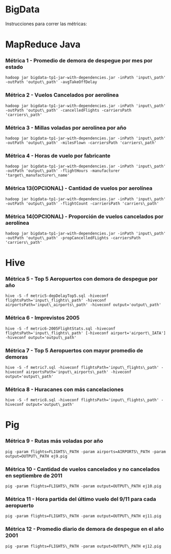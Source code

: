 BigData
=======

Instrucciones para correr las métricas:

# MapReduce Java
	
### Métrica 1 - Promedio de demora de despegue por mes por estado
	hadoop jar bigdata-tp1-jar-with-dependencies.jar -inPath 'input\_path' -outPath 'output\_path' -avgTakeOffDelay

### Métrica 2 - Vuelos Cancelados por aerolínea
	hadoop jar bigdata-tp1-jar-with-dependencies.jar -inPath 'input\_path' -outPath 'output\_path' -cancelledFlights -carriersPath 'carriers\_path'
    
### Métrica 3 - Millas voladas por aerolínea por año
    hadoop jar bigdata-tp1-jar-with-dependencies.jar -inPath 'input\_path' -outPath 'output\_path' -milesFlown -carriersPath 'carriers\_path'
        
### Métrica 4 - Horas de vuelo por fabricante
    hadoop jar bigdata-tp1-jar-with-dependencies.jar -inPath 'input\_path' -outPath 'output\_path' -flightHours -manufacturer 'target\_manufacturer\_name'
    
### Métrica 13(OPCIONAL) - Cantidad de vuelos por aerolínea
    hadoop jar bigdata-tp1-jar-with-dependencies.jar -inPath 'input\_path' -outPath 'output\_path' -flightCount -carriersPath 'carriers\_path'
        
### Métrica 14(OPCIONAL) - Proporción de vuelos cancelados por aerolínea
    hadoop jar bigdata-tp1-jar-with-dependencies.jar -inPath 'input\_path' -outPath 'output\_path' -propCancelledFLights -carriersPath 'carriers\_path'

# Hive

### Métrica 5 - Top 5 Aeropuertos con demora de despegue por año
    hive -S -f metric5-depDelayTop5.sql -hiveconf flightsPath='input\_flights\_path' -hiveconf airportsPath='input\_airports\_path' -hiveconf output='output\_path'
	
### Métrica 6 - Imprevistos 2005
	hive -S -f metric6-2005FlightStats.sql -hiveconf flightsPath='input\_flights\_path' [-hiveconf airport='airport\_IATA'] -hiveconf output='output\_path'
	
### Métrica 7 - Top 5 Aeropuertos con mayor promedio de demoras
	hive -S -f metric7.sql -hiveconf flightsPath='input\_flights\_path' -hiveconf airportsPath='input\_airports\_path' -hiveconf output='output\_path'

### Métrica 8 - Huracanes con más cancelaciones
	hive -S -f metric8.sql -hiveconf flightsPath='input\_flights\_path' -hiveconf output='output\_path'

# Pig
    
### Métrica 9 - Rutas más voladas por año
    pig -param flights=FLIGHTS\_PATH -param airports=AIRPORTS\_PATH -param output=OUTPUT\_PATH ej9.pig

### Métrica 10 - Cantidad de vuelos cancelados y no cancelados en septiembre de 2011
    pig -param flights=FLIGHTS\_PATH -param output=OUTPUT\_PATH ej10.pig
    
### Métrica 11 - Hora partida del último vuelo del 9/11 para cada aeropuerto
    pig -param flights=FLIGHTS\_PATH -param output=OUTPUT\_PATH ej11.pig
        
### Métrica 12 - Promedio diario de demora de despegue en el año 2001
    pig -param flights=FLIGHTS\_PATH -param output=OUTPUT\_PATH ej12.pig
